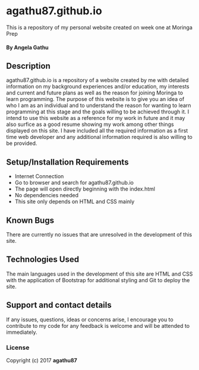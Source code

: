 # agathu87.github.io
This is a repository of my personal website created on week one at Moringa Prep 

#### By **Angela Gathu**

## Description

agathu87.github.io is a repository of a website created by me with detailed information on my background experiences and/or education, my interests and current and future plans as well as the reason for joining Moringa to learn programming. The purpose of this website is to give you an idea of who I am as an individual and to understand the reason for wanting to learn programming at this stage and the goals willing to be achieved through it. I intend to use this website as a reference for my work in future and it may also surfice as a good resume showing my work among other things displayed on this site. I have included all the required information as a first time web developer and any additional information required is also willing to be provided. 

## Setup/Installation Requirements

* Internet Connection
* Go to browser and search for agathu87.github.io
* The page will open directly beginning with the index.html
* No dependencies needed
* This site only depends on HTML and CSS mainly

## Known Bugs

There are currently no issues that are unresolved in the development of this site. 

## Technologies Used

The main languages used in the development of this site are HTML and CSS with the application of Bootstrap for additional styling and Git to deploy the site.

## Support and contact details

If any issues, questions, ideas or concerns arise, I encourage you to contribute to my code for any feedback is welcome and will be attended to immediately.

### License

Copyright (c) 2017 **agathu87**
  
